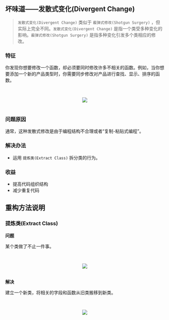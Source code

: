 ## 坏味道——发散式变化(Divergent Change)

> `发散式变化(Divergent Change)` 类似于 `霰弹式修改(Shotgun Surgery)` ，但实际上完全不同。`发散式变化(Divergent Change)` 是指一个类受多种变化的影响。`霰弹式修改(Shotgun Surgery)` 是指多种变化引发多个类相应的修改。

### 特征

你发现你想要修改一个函数，却必须要同时修改许多不相关的函数。例如，当你想要添加一个新的产品类型时，你需要同步修改对产品进行查找、显示、排序的函数。

<br><div align="center"><img src="http://dunwu.test.upcdn.net/images/refactor/divergent-change-1.png"/></div><br>

### 问题原因

通常，这种发散式修改是由于编程结构不合理或者“复制-粘贴式编程”。

### 解决办法

- 运用 `提炼类(Extract Class)` 拆分类的行为。

### 收益

- 提高代码组织结构
- 减少重复代码

## 重构方法说明

### 提炼类(Extract Class)

**问题**

某个类做了不止一件事。

<br><div align="center"><img src="http://dunwu.test.upcdn.net/images/refactor/extract-class-before.png"/></div><br>

**解决**

建立一个新类，将相关的字段和函数从旧类搬移到新类。

<br><div align="center"><img src="http://dunwu.test.upcdn.net/images/refactor/extract-class-after.png"/></div><br>
